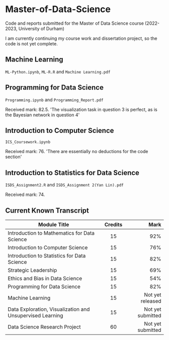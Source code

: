 # Master-of-Data-Science
Code and reports submitted for the Master of Data Science course (2022-2023, University of Durham)

I am currently continuing my course work and dissertation project, so the code is not yet complete.

## Machine Learning
`ML-Python.ipynb`, `ML-R.R` and `Machine Learning.pdf`

## Programming for Data Science
`Programming.ipynb` and `Programming_Report.pdf`

Received mark: 82.5. 'The visualization task in question 3 is perfect, as is the Bayesian network in question 4'

## Introduction to Computer Science
`ICS_Coursework.ipynb`

Received mark: 76. 'There are essentially no deductions for the code section'

## Introduction to Statistics for Data Science

`ISDS_Assignment2.R` and `ISDS_Assignment 2(Yan Lin).pdf` 

Received mark: 74. 

## Current Known Transcript

| Module Title  | Credits       | Mark  |
| ------------- |:-------------:| -----:|
| Introduction to Mathematics for Data Science | 15 | 92% |
| Introduction to Computer Science | 15 | 76% |
| Introduction to Statistics for Data Science | 15 | 82% |
| Strategic Leadership | 15 | 69% |
| Ethics and Bias in Data Science | 15 | 54% |
| Programming for Data Science | 15 | 82% |
| Machine Learning | 15 | Not yet released |
| Data Exploration, Visualization and Unsupervised Learning | 15 | Not yet submitted |
| Data Science Research Project | 60 | Not yet submitted |
